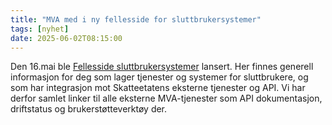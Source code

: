 ```yaml
---
title: "MVA med i ny fellesside for sluttbrukersystemer"
tags: [nyhet]
date: 2025-06-02T08:15:00
---
```

Den 16.mai ble [Fellesside sluttbrukersystemer](https://www.skatteetaten.no/samarbeidspartnere/sluttbrukersystemer/) lansert. Her finnes generell informasjon for deg som lager tjenester og systemer for sluttbrukere, 
og som har integrasjon mot Skatteetatens eksterne tjenester og API. Vi har derfor samlet linker til alle eksterne MVA-tjenester som API dokumentasjon, driftstatus og brukerstøtteverktøy der. 
